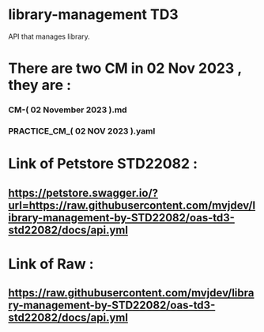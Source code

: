 # library-management TD3
API that manages library.

# There are two CM in 02 Nov 2023 , they are :
### CM-( 02 November 2023 ).md
### PRACTICE_CM_( 02 NOV 2023 ).yaml

# Link of Petstore STD22082 :

## https://petstore.swagger.io/?url=https://raw.githubusercontent.com/mvjdev/library-management-by-STD22082/oas-td3-std22082/docs/api.yml

# Link of Raw :

## https://raw.githubusercontent.com/mvjdev/library-management-by-STD22082/oas-td3-std22082/docs/api.yml
